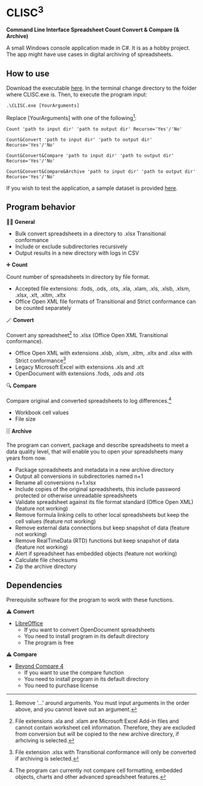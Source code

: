 # CLISC<sup>3</sup>
**Command Line Interface Spreadsheet Count Convert & Compare (& Archive)**

A small Windows console application made in C#. It is as a hobby project. The app might have use cases in digital archiving of spreadsheets.

## How to use
Download the executable [here](https://github.com/Asbjoedt/CLISC/releases). In the terminal change directory to the folder where CLISC.exe is. Then, to execute the program input:

```
.\CLISC.exe [YourArguments]
```

Replace [YourArguments] with one of the following[^1]:

```
Count 'path to input dir' 'path to output dir' Recurse='Yes'/'No'
```
```
Count&Convert 'path to input dir' 'path to output dir' Recurse='Yes'/'No'
```
```
Count&Convert&Compare 'path to input dir' 'path to output dir' Recurse='Yes'/'No'
```
```
Count&Convert&Compare&Archive 'path to input dir' 'path to output dir' Recurse='Yes'/'No'
```

If you wish to test the application, a sample dataset is provided [here](https://github.com/Asbjoedt/CLISC/tree/master/Test_Data).

## Program behavior

:rainbow_flag: **General**
* Bulk convert spreadsheets in a directory to .xlsx Transitional conformance
* Include or exclude subdirectories recursively
* Output results in a new directory with logs in CSV

:heavy_plus_sign: **Count**

Count number of spreadsheets in directory by file format. 
* Accepted file extensions: .fods, .ods, .ots, .xla, .xlam, .xls, .xlsb, .xlsm, .xlsx, .xlt, .xltm, .xltx
* Office Open XML file formats of Transitional and Strict conformance can be counted separately

:magic_wand: **Convert**

Convert any spreadsheet[^2] to .xlsx (Office Open XML Transitional conformance).
* Office Open XML with extensions .xlsb, .xlsm, .xltm, .xltx and .xlsx with Strict conformance[^3]
* Legacy Microsoft Excel with extensions .xls and .xlt
* OpenDocument with extensions .fods, .ods and .ots

:mag: **Compare**

Compare original and converted spreadsheets to log differences.[^4]
* Workbook cell values
* File size

:file_cabinet: **Archive**

The program can convert, package and describe spreadsheets to meet a data quality level, that will enable you to open your spreadsheets many years from now. 
* Package spreadsheets and metadata in a new archive directory
* Output all conversions in subdirectories named n+1
* Rename all conversions n+1.xlsx
* Include copies of the original spreadsheets, this include password protected or otherwise unreadable spreadsheets
* Validate spreadsheet against its file format standard (Office Open XML) (feature not working)
* Remove formula linking cells to other local spreadsheets but keep the cell values (feature not working)
* Remove external data connections but keep snapshot of data (feature not working)
* Remove RealTimeData (RTD) functions but keep snapshot of data (feature not working)
* Alert if spreadsheet has embedded objects (feature not working)
* Calculate file checksums
* Zip the archive directory

## Dependencies
Prerequisite software for the program to work with these functions.

:warning: **Convert**
* [LibreOffice](https://www.libreoffice.org/)
  - If you want to convert OpenDocument spreadsheets
  - You need to install program in its default directory
  - The program is free

:warning: **Compare**
* [Beyond Compare 4](https://www.scootersoftware.com/)
  - If you want to use the compare function
  - You need to install program in its default directory
  - You need to purchase license

[^1]: Remove '...' around arguments. You must input arguments in the order above, and you cannot leave out an argument.
[^2]: File extensions .xla and .xlam are Microsoft Excel Add-in files and cannot contain worksheet cell information. Therefore, they are excluded from conversion but will be copied to the new archive directory, if arhciving is selected.
[^3]: File extension .xlsx with Transitional conformance will only be converted if archiving is selected.
[^4]: The program can currently not compare cell formatting, embedded objects, charts and other advanced spreadsheet features.
